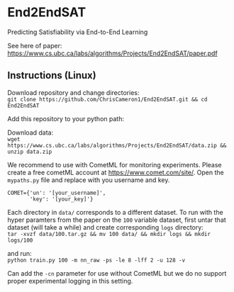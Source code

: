 # End2EndSAT
Predicting Satisfiability via End-to-End Learning

See here of paper: https://www.cs.ubc.ca/labs/algorithms/Projects/End2EndSAT/paper.pdf

## Instructions (Linux)

Download repository and change directories:\
`git clone https://github.com/ChrisCameron1/End2EndSAT.git && cd End2EndSAT`

Add this repository to your python path: 

Download data:\
`wget https://www.cs.ubc.ca/labs/algorithms/Projects/End2EndSAT/data.zip && unzip data.zip`

We recommend to use with CometML for monitoring experiments. Please create a free cometML account at https://www.comet.com/site/. Open the `mypaths.py` file and replace with you username and key.

``` 
COMET={'un': '[your_username]',
       'key': '[your_key]'} 
```

Each directory in `data/` corresponds to a different dataset. To run with the hyper paramters from the paper on the `100` variable dataset, first untar that dataset (will take a while) and create corresponding `logs` directory:\
`tar -xvzf data/100.tar.gz && mv 100 data/ && mkdir logs && mkdir logs/100`

and run:\
`python train.py 100 -m nn_raw -ps -le 8 -lff 2 -u 128 -v`

Can add the `-cn` parameter for use without CometML but we do no support proper experimental logging in this setting.
